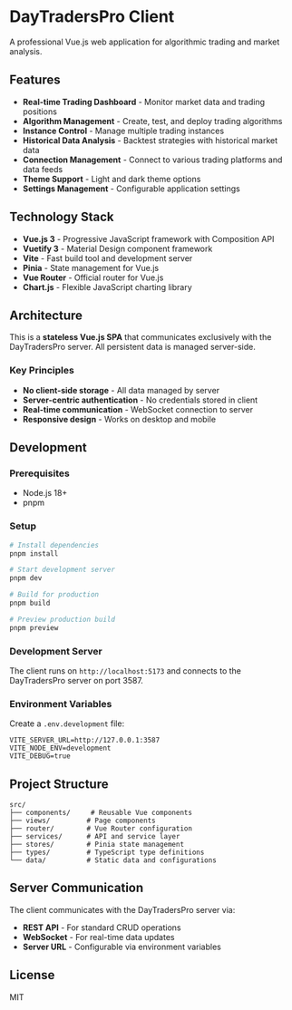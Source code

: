# DayTradersPro Client

A professional Vue.js web application for algorithmic trading and market analysis.

## Features

- **Real-time Trading Dashboard** - Monitor market data and trading positions
- **Algorithm Management** - Create, test, and deploy trading algorithms
- **Instance Control** - Manage multiple trading instances
- **Historical Data Analysis** - Backtest strategies with historical market data
- **Connection Management** - Connect to various trading platforms and data feeds
- **Theme Support** - Light and dark theme options
- **Settings Management** - Configurable application settings

## Technology Stack

- **Vue.js 3** - Progressive JavaScript framework with Composition API
- **Vuetify 3** - Material Design component framework
- **Vite** - Fast build tool and development server
- **Pinia** - State management for Vue.js
- **Vue Router** - Official router for Vue.js
- **Chart.js** - Flexible JavaScript charting library

## Architecture

This is a **stateless Vue.js SPA** that communicates exclusively with the DayTradersPro server. All persistent data is managed server-side.

### Key Principles
- **No client-side storage** - All data managed by server
- **Server-centric authentication** - No credentials stored in client
- **Real-time communication** - WebSocket connection to server
- **Responsive design** - Works on desktop and mobile

## Development

### Prerequisites
- Node.js 18+
- pnpm

### Setup
```bash
# Install dependencies
pnpm install

# Start development server
pnpm dev

# Build for production
pnpm build

# Preview production build
pnpm preview
```

### Development Server
The client runs on `http://localhost:5173` and connects to the DayTradersPro server on port 3587.

### Environment Variables
Create a `.env.development` file:
```
VITE_SERVER_URL=http://127.0.0.1:3587
VITE_NODE_ENV=development
VITE_DEBUG=true
```

## Project Structure

```
src/
├── components/     # Reusable Vue components
├── views/         # Page components
├── router/        # Vue Router configuration
├── services/      # API and service layer
├── stores/        # Pinia state management
├── types/         # TypeScript type definitions
└── data/          # Static data and configurations
```

## Server Communication

The client communicates with the DayTradersPro server via:
- **REST API** - For standard CRUD operations
- **WebSocket** - For real-time data updates
- **Server URL** - Configurable via environment variables

## License

MIT
